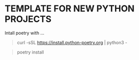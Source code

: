# TEMPLATE FOR NEW PYTHON PROJECTS
Intall poetry with ...

> curl -sSL https://install.python-poetry.org | python3 -

>poetry install


